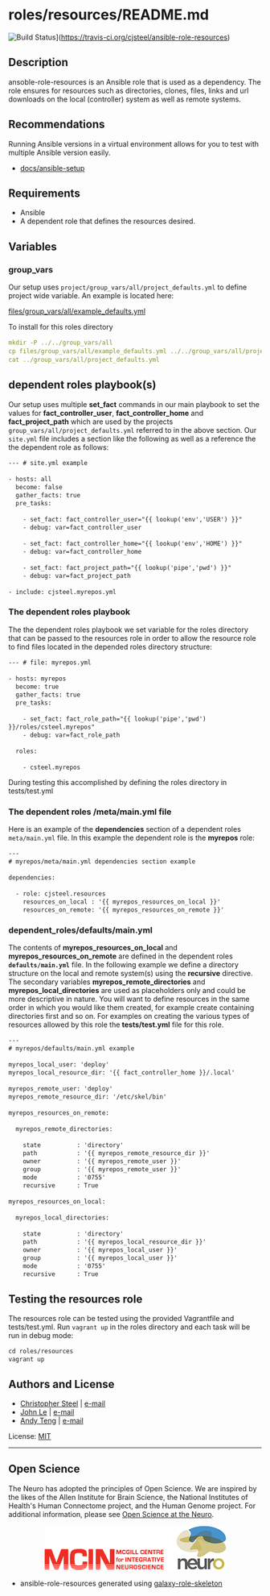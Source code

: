 # roles/resources/README.md

![Build Status](https://travis-ci.org/cjsteel/ansible-role-resources.svg?branch=master)](https://travis-ci.org/cjsteel/ansible-role-resources)


## Description

ansoble-role-resources is an Ansible role that is used as a dependency. The role ensures for resources such as directories, clones, files, links and url downloads on the local (controller) system as well as remote systems.

## Recommendations

Running Ansible versions in a virtual environment allows for you to test with multiple Ansible version easily.

* [docs/ansible-setup](docs/ansible-setup.md)

## Requirements

* Ansible
* A dependent role that defines the resources desired.

## Variables

### group_vars

Our setup uses `project/group_vars/all/project_defaults.yml` to define project wide variable. An example is located here:

[files/group_vars/all/example_defaults.yml](files/group_vars/all/example_defaults.yml)

To install for this roles directory

```yaml
mkdir -P ../../group_vars/all
cp files/group_vars/all/example_defaults.yml ../../group_vars/all/project_defaults.yml
cat ../group_vars/all/project_defaults.yml
```

## dependent roles playbook(s)

Our setup uses multiple **set_fact** commands in our main playbook to set the values for **fact_controller_user**, **fact_controller_home** and **fact_project_path** which are used by the projects `group_vars/all/project_defaults.yml` referred to in the above section. Our `site.yml` file includes a section like the following as well as a reference the the dependent role as follows:

```shell
--- # site.yml example

- hosts: all
  become: false
  gather_facts: true
  pre_tasks:

    - set_fact: fact_controller_user="{{ lookup('env','USER') }}"
    - debug: var=fact_controller_user

    - set_fact: fact_controller_home="{{ lookup('env','HOME') }}"
    - debug: var=fact_controller_home

    - set_fact: fact_project_path="{{ lookup('pipe','pwd') }}"
    - debug: var=fact_project_path

- include: cjsteel.myrepos.yml
```

### The dependent roles playbook

The the dependent roles playbook we set variable for the roles directory that can be passed to the resources role in order to allow the resource role to find files located in the depended roles directory structure:

```shell
--- # file: myrepos.yml

- hosts: myrepos
  become: true
  gather_facts: true 
  pre_tasks:

    - set_fact: fact_role_path="{{ lookup('pipe','pwd') }}/roles/csteel.myrepos"
    - debug: var=fact_role_path

  roles:

    - csteel.myrepos
```

During testing this accomplished by defining the roles directory in tests/test.yml

### The dependent roles /meta/main.yml file

Here is an example of the **dependencies** section of a dependent roles `meta/main.yml` file. In this example the dependent role is the **myrepos** role:

```shell
---
# myrepos/meta/main.yml dependencies section example

dependencies:

  - role: cjsteel.resources
    resources_on_local : '{{ myrepos_resources_on_local }}'
    resources_on_remote: '{{ myrepos_resources_on_remote }}'
```

### dependent_roles/defaults/main.yml

The contents of **myrepos_resources_on_local** and **myrepos_resources_on_remote** are defined in the dependent roles **`defaults/main.yml`** file. In the following example we define a directory structure on the local and remote system(s) using the **recursive** directive. The secondary variables **myrepos_remote_directories** and **myrepos_local_directories** are used as placeholders only and could be more descriptive in nature. You will want to define resources in the same order in which you would like them created, for example create containing directories first and so on. For examples on creating the various types of resources allowed by this role the **tests/test.yml** file for this role.

```shell
--- 
# myrepos/defaults/main.yml example

myrepos_local_user: 'deploy'
myrepos_local_resource_dir: '{{ fact_controller_home }}/.local'

myrepos_remote_user: 'deploy'
myrepos_remote_resource_dir: '/etc/skel/bin'

myrepos_resources_on_remote:

  myrepos_remote_directories:

    state          : 'directory'
    path           : '{{ myrepos_remote_resource_dir }}'
    owner          : '{{ myrepos_remote_user }}'
    group          : '{{ myrepos_remote_user }}'
    mode           : '0755'
    recursive      : True

myrepos_resources_on_local:

  myrepos_local_directories:

    state          : 'directory'
    path           : '{{ myrepos_local_resource_dir }}'
    owner          : '{{ myrepos_local_user }}'
    group          : '{{ myrepos_local_user }}'
    mode           : '0755'
    recursive      : True
```

## Testing the resources role

The resources role can be tested using the provided Vagrantfile and tests/test.yml. Run `vagrant up` in the roles directory and each task will be run in debug mode:

```shell
cd roles/resources
vagrant up
```

## Authors and License

- [Christopher Steel](http://mcin-cnim.ca/) | [e-mail](mailto:christopher.steel@mcgill.ca)
- [John Le](http://mcin-cnim.ca/) | [e-mail](mailto:john.le@mcgill.ca)
- [Andy Teng](http://mcin-cnim.ca/) | [e-mail](xiaoqiu.teng@mcgill.ca)

License: [MIT](https://tldrlegal.com/license/mit-license)

***
## Open Science

The Neuro has adopted the principles of Open Science. We are inspired by the likes of the Allen Institute for Brain Science, the National Institutes of Health's Human Connectome project, and the Human Genome project. For additional information, please see [Open Science at the Neuro](https://www.mcgill.ca/neuro/open-science-0).

<p align="center"> 
  <img src="imgs/mcin-neuro-logo.png">
</p>

* ansible-role-resources generated using [galaxy-role-skeleton](https://github.com/cjsteel/galaxy-role-skeleton)
